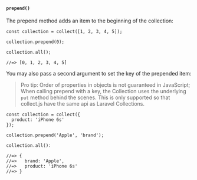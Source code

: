 #### ``prepend()``
The prepend method adds an item to the beginning of the collection:
	
	const collection = collect([1, 2, 3, 4, 5]);
	
	collection.prepend(0);
	
	collection.all();
	
	//=> [0, 1, 2, 3, 4, 5]
	

You may also pass a second argument to set the key of the prepended item:

> Pro tip: Order of properties in objects is not guaranteed in JavaScript; When calling prepend with a key, the Collection uses the underlying ``put`` method behind the scenes. This is only supported so that collect.js have the same api as Laravel Collections.
	
	
	const collection = collect({
	  product: 'iPhone 6s'
	});
	
	collection.prepend('Apple', 'brand');
	
	collection.all():
	
	//=> {
	//=>   brand: 'Apple',
	//=>   product: 'iPhone 6s'
	//=> }